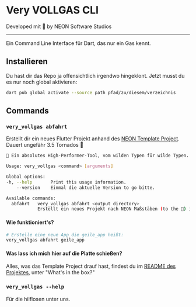 # Very VOLLGAS CLI

Developed mit 💙 by NEON Software Studios

---

Ein Command Line Interface für Dart, das nur ein Gas kennt.

## Installieren

Du hast dir das Repo ja offensichtlich irgendwo hingeklont. Jetzt musst du es nur noch
global aktivieren:

```sh
dart pub global activate --source path pfad/zu/diesem/verzeichnis
```

## Commands

### `very_vollgas abfahrt`

Erstellt dir ein neues Flutter Projekt anhand des [NEON Template Project][template_project_link]. Dauert ungefähr 3.5 Tornados 🍺


```sh
🥵 Ein absolutes High-Performer-Tool, vom wilden Typen für wilde Typen.

Usage: very_vollgas <command> [arguments]

Global options:
-h, --help       Print this usage information.
    --version    Einmal die aktuelle Version to go bitte.

Available commands:
  abfahrt   very_vollgas abfahrt <output directory>
            Erstellt ein neues Projekt nach NEON Maßstäben (to the 🌝) im angegebenen Verzeichnis.
```

#### Wie funktioniert's?

```sh
# Erstelle eine neue App die geile_app heißt:
very_vollgas abfahrt geile_app
```

#### Was lass ich mich hier auf die Platte schießen?

Alles, was das Template Project drauf hast, findest du im [README des Projektes][template_project_link], unter "What's in the box?"

### `very_vollgas --help`

Für die hilflosen unter uns.

[template_project_link]: https://github.com/julien-neon/NEON_template_project
